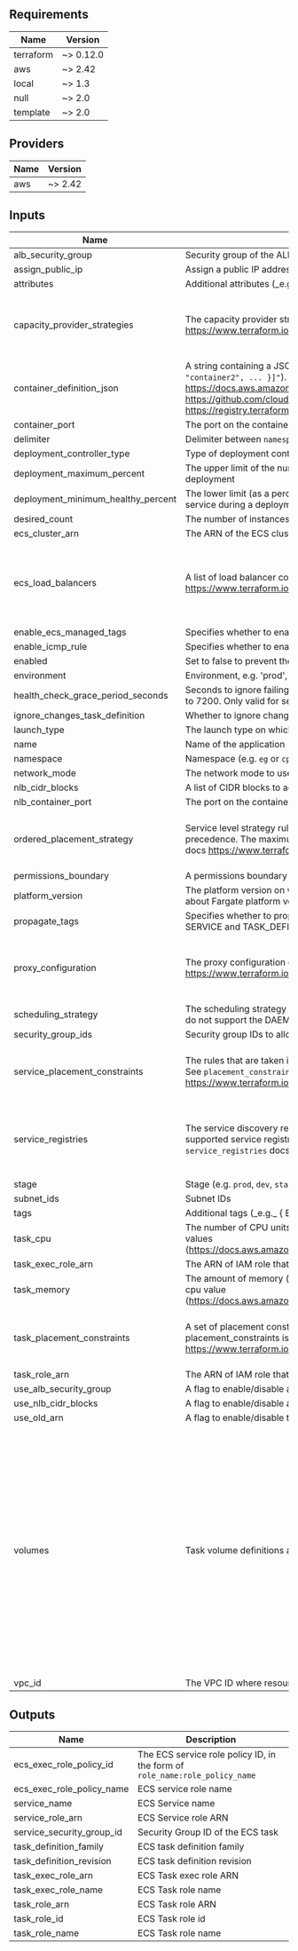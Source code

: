 ## Requirements

| Name | Version |
|------|---------|
| terraform | ~> 0.12.0 |
| aws | ~> 2.42 |
| local | ~> 1.3 |
| null | ~> 2.0 |
| template | ~> 2.0 |

## Providers

| Name | Version |
|------|---------|
| aws | ~> 2.42 |

## Inputs

| Name | Description | Type | Default | Required |
|------|-------------|------|---------|:--------:|
| alb\_security\_group | Security group of the ALB | `string` | `""` | no |
| assign\_public\_ip | Assign a public IP address to the ENI (Fargate launch type only). Valid values are `true` or `false`. Default `false` | `bool` | `false` | no |
| attributes | Additional attributes (\_e.g.\_ "1") | `list(string)` | `[]` | no |
| capacity\_provider\_strategies | The capacity provider strategies to use for the service. See `capacity_provider_strategy` configuration block: https://www.terraform.io/docs/providers/aws/r/ecs_service.html#capacity_provider_strategy | <pre>list(object({<br>    capacity_provider = string<br>    weight            = number<br>    base              = number<br>  }))</pre> | `[]` | no |
| container\_definition\_json | A string containing a JSON-encoded array of container definitions (`"[{ "name": "container1", ... }, { "name": "container2", ... }]"`). See https://docs.aws.amazon.com/AmazonECS/latest/APIReference/API_ContainerDefinition.html, https://github.com/cloudposse/terraform-aws-ecs-container-definition, or https://registry.terraform.io/providers/hashicorp/aws/latest/docs/resources/ecs_task_definition#container_definitions | `string` | n/a | yes |
| container\_port | The port on the container to allow via the ingress security group | `number` | `80` | no |
| delimiter | Delimiter between `namespace`, `stage`, `name` and `attributes` | `string` | `"-"` | no |
| deployment\_controller\_type | Type of deployment controller. Valid values are `CODE_DEPLOY` and `ECS` | `string` | `"ECS"` | no |
| deployment\_maximum\_percent | The upper limit of the number of tasks (as a percentage of `desired_count`) that can be running in a service during a deployment | `number` | `200` | no |
| deployment\_minimum\_healthy\_percent | The lower limit (as a percentage of `desired_count`) of the number of tasks that must remain running and healthy in a service during a deployment | `number` | `100` | no |
| desired\_count | The number of instances of the task definition to place and keep running | `number` | `1` | no |
| ecs\_cluster\_arn | The ARN of the ECS cluster where service will be provisioned | `string` | n/a | yes |
| ecs\_load\_balancers | A list of load balancer config objects for the ECS service; see `load_balancer` docs https://www.terraform.io/docs/providers/aws/r/ecs_service.html | <pre>list(object({<br>    container_name   = string<br>    container_port   = number<br>    elb_name         = string<br>    target_group_arn = string<br>  }))</pre> | `[]` | no |
| enable\_ecs\_managed\_tags | Specifies whether to enable Amazon ECS managed tags for the tasks within the service | `bool` | `false` | no |
| enable\_icmp\_rule | Specifies whether to enable ICMP on the security group | `bool` | `true` | no |
| enabled | Set to false to prevent the module from creating any resources | `bool` | `true` | no |
| environment | Environment, e.g. 'prod', 'staging', 'dev', 'pre-prod', 'UAT' | `string` | `""` | no |
| health\_check\_grace\_period\_seconds | Seconds to ignore failing load balancer health checks on newly instantiated tasks to prevent premature shutdown, up to 7200. Only valid for services configured to use load balancers | `number` | `0` | no |
| ignore\_changes\_task\_definition | Whether to ignore changes in container definition and task definition in the ECS service | `bool` | `true` | no |
| launch\_type | The launch type on which to run your service. Valid values are `EC2` and `FARGATE` | `string` | `"FARGATE"` | no |
| name | Name of the application | `string` | n/a | yes |
| namespace | Namespace (e.g. `eg` or `cp`) | `string` | `""` | no |
| network\_mode | The network mode to use for the task. This is required to be `awsvpc` for `FARGATE` `launch_type` | `string` | `"awsvpc"` | no |
| nlb\_cidr\_blocks | A list of CIDR blocks to add to the ingress rule for the NLB container port | `list(string)` | `[]` | no |
| nlb\_container\_port | The port on the container to allow via the ingress security group | `number` | `80` | no |
| ordered\_placement\_strategy | Service level strategy rules that are taken into consideration during task placement. List from top to bottom in order of precedence. The maximum number of ordered\_placement\_strategy blocks is 5. See `ordered_placement_strategy` docs https://www.terraform.io/docs/providers/aws/r/ecs_service.html#ordered_placement_strategy-1 | <pre>list(object({<br>    type  = string<br>    field = string<br>  }))</pre> | `[]` | no |
| permissions\_boundary | A permissions boundary ARN to apply to the 3 roles that are created. | `string` | `""` | no |
| platform\_version | The platform version on which to run your service. Only applicable for launch\_type set to FARGATE. More information about Fargate platform versions can be found in the AWS ECS User Guide. | `string` | `"LATEST"` | no |
| propagate\_tags | Specifies whether to propagate the tags from the task definition or the service to the tasks. The valid values are SERVICE and TASK\_DEFINITION | `string` | `null` | no |
| proxy\_configuration | The proxy configuration details for the App Mesh proxy. See `proxy_configuration` docs https://www.terraform.io/docs/providers/aws/r/ecs_task_definition.html#proxy-configuration-arguments | <pre>object({<br>    type           = string<br>    container_name = string<br>    properties     = map(string)<br>  })</pre> | `null` | no |
| scheduling\_strategy | The scheduling strategy to use for the service. The valid values are REPLICA and DAEMON. Note that Fargate tasks do not support the DAEMON scheduling strategy. | `string` | `"REPLICA"` | no |
| security\_group\_ids | Security group IDs to allow in Service `network_configuration` | `list(string)` | `[]` | no |
| service\_placement\_constraints | The rules that are taken into consideration during task placement. Maximum number of placement\_constraints is 10. See `placement_constraints` docs https://www.terraform.io/docs/providers/aws/r/ecs_service.html#placement_constraints-1 | <pre>list(object({<br>    type       = string<br>    expression = string<br>  }))</pre> | `[]` | no |
| service\_registries | The service discovery registries for the service. The maximum number of service\_registries blocks is 1. The currently supported service registry is Amazon Route 53 Auto Naming Service - `aws_service_discovery_service`; see `service_registries` docs https://www.terraform.io/docs/providers/aws/r/ecs_service.html#service_registries-1 | <pre>list(object({<br>    registry_arn   = string<br>    port           = number<br>    container_name = string<br>    container_port = number<br>  }))</pre> | `[]` | no |
| stage | Stage (e.g. `prod`, `dev`, `staging`) | `string` | `""` | no |
| subnet\_ids | Subnet IDs | `list(string)` | n/a | yes |
| tags | Additional tags (\_e.g.\_ { BusinessUnit : ABC }) | `map(string)` | `{}` | no |
| task\_cpu | The number of CPU units used by the task. If using `FARGATE` launch type `task_cpu` must match supported memory values (https://docs.aws.amazon.com/AmazonECS/latest/developerguide/task_definition_parameters.html#task_size) | `number` | `256` | no |
| task\_exec\_role\_arn | The ARN of IAM role that allows the ECS/Fargate agent to make calls to the ECS API on your behalf | `string` | `""` | no |
| task\_memory | The amount of memory (in MiB) used by the task. If using Fargate launch type `task_memory` must match supported cpu value (https://docs.aws.amazon.com/AmazonECS/latest/developerguide/task_definition_parameters.html#task_size) | `number` | `512` | no |
| task\_placement\_constraints | A set of placement constraints rules that are taken into consideration during task placement. Maximum number of placement\_constraints is 10. See `placement_constraints` docs https://www.terraform.io/docs/providers/aws/r/ecs_task_definition.html#placement-constraints-arguments | <pre>list(object({<br>    type       = string<br>    expression = string<br>  }))</pre> | `[]` | no |
| task\_role\_arn | The ARN of IAM role that allows your Amazon ECS container task to make calls to other AWS services | `string` | `""` | no |
| use\_alb\_security\_group | A flag to enable/disable adding the ingress rule to the ALB security group | `bool` | `false` | no |
| use\_nlb\_cidr\_blocks | A flag to enable/disable adding the NLB ingress rule to the security group | `bool` | `false` | no |
| use\_old\_arn | A flag to enable/disable tagging the ecs resources that require the new arn format | `bool` | `false` | no |
| volumes | Task volume definitions as list of configuration objects | <pre>list(object({<br>    host_path = string<br>    name      = string<br>    docker_volume_configuration = list(object({<br>      autoprovision = bool<br>      driver        = string<br>      driver_opts   = map(string)<br>      labels        = map(string)<br>      scope         = string<br>    }))<br>    efs_volume_configuration = list(object({<br>      file_system_id          = string<br>      root_directory          = string<br>      transit_encryption      = string<br>      transit_encryption_port = string<br>      authorization_config = list(object({<br>        access_point_id = string<br>        iam             = string<br>      }))<br>    }))<br>  }))</pre> | `[]` | no |
| vpc\_id | The VPC ID where resources are created | `string` | n/a | yes |

## Outputs

| Name | Description |
|------|-------------|
| ecs\_exec\_role\_policy\_id | The ECS service role policy ID, in the form of `role_name:role_policy_name` |
| ecs\_exec\_role\_policy\_name | ECS service role name |
| service\_name | ECS Service name |
| service\_role\_arn | ECS Service role ARN |
| service\_security\_group\_id | Security Group ID of the ECS task |
| task\_definition\_family | ECS task definition family |
| task\_definition\_revision | ECS task definition revision |
| task\_exec\_role\_arn | ECS Task exec role ARN |
| task\_exec\_role\_name | ECS Task role name |
| task\_role\_arn | ECS Task role ARN |
| task\_role\_id | ECS Task role id |
| task\_role\_name | ECS Task role name |

